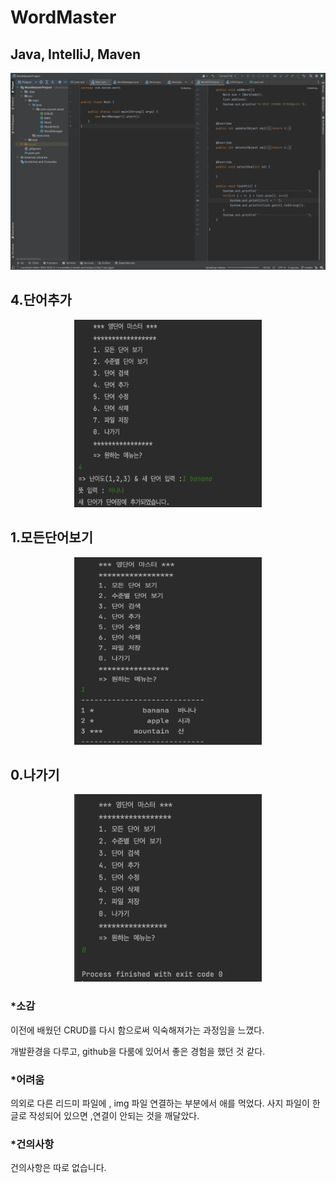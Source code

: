 # WordMaster

## Java, IntelliJ, Maven
<p align="center"> <img src = "screenshots/intlliJ.png" > </p>

## 4.단어추가
<p align="center"> <img src = "screenshots/add.png" width="300" height="300" > </p>


## 1.모든단어보기
<p align="center"> <img src = "screenshots/showall.png" width="300" height="300" > </p>

## 0.나가기
<p align="center"> <img src = "screenshots/exit.png" width="300" height="300" > </p>

### *소감
이전에 배웠던 CRUD를 다시 함으로써 익숙해져가는 과정임을 느꼈다. 

개발환경을 다루고, github을 다룸에 있어서 좋은 경험을 했던 것 같다.

### *어려움
의외로 다른 리드미 파일에 , img 파일 연결하는 부분에서 애를 먹었다. 사지 파일이 한글로 작성되어 있으면 ,연결이 안되는 것을 깨달았다.

### *건의사항
건의사항은 따로 없습니다.


